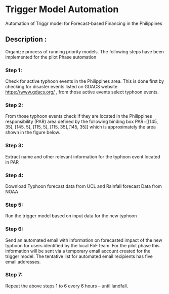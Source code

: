 # Trigger Model Automation 
Automation of Triggr model for Forecast-based Financing in the Philippines
## Description :
Organize process of running priority models.
The following steps have been implemented for the pilot Phase automation

### Step 1: 
Check for active typhoon events in the Philippines area. This is done first by checking  for disaster events  listed on GDACS website https://www.gdacs.org/ , from those active events select typhoon events.

### Step 2: 
From those typhoon events check if they are located in the Philippines responsibility (PAR) area defined by the following binding box PAR=[[145, 35], [145, 5], [115, 5], [115, 35],[145, 35]]  which is approximately the area shown in the figure below.
   
### Step 3: 
Extract name and other relevant information for the typhoon event located in PAR
### Step 4: 
Download Typhoon forecast data from UCL and Rainfall forecast Data from NOAA
### Step 5: 
Run the trigger model based on input data for the new typhoon 
### Step 6: 
Send an automated email with information on forecasted impact of the new typhoon for users identified by the local FbF team. For the pilot phase this information will be sent via a temporary email account created for the trigger model. The tentative list for automated email recipients has five email addresses. 
### Step 7: 
Repeat the above steps 1 to 6 every 6 hours – until landfall.




